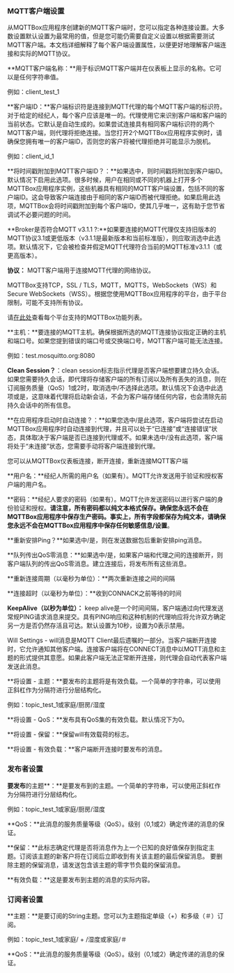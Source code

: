 ### MQTT客户端设置

从MQTTBox应用程序创建新的MQTT客户端时，您可以指定各种连接设置。大多数设置默认设置为最常用的值，但是您可能仍需要自定义设置以根据需要测试MQTT客户端。本文档详细解释了每个客户端设置属性，以便更好地理解客户端连接和实际的MQTT协议。

**MQTT客户端名称：**用于标识MQTT客户端并在仪表板上显示的名称。它可以是任何字符串值。

例如：client_test_1

**客户端ID：**客户端标识符是连接到MQTT代理的每个MQTT客户端的标识符。对于给定的经纪人，每个客户应该是唯一的。代理使用它来识别客户端和客户端的当前状态。它默认是自动生成的。如果尝试连接具有相同客户端标识符的两个MQTT客户端，则代理将拒绝连接。当您打开2个MQTTBox应用程序实例时，请确保您拥有唯一的客户端ID，否则您的客户将被代理拒绝并可能显示为脱机。

例如：client_id_1

**将时间戳附加到MQTT客户端ID？：**如果选中，则时间戳将附加到客户端ID。默认情况下启用此选项。很多时候，用户在相同或不同的机器上打开多个MQTTBox应用程序实例，这些机器具有相同的MQTT客户端设置，包括不同的客户端ID。这会导致客户端连接由于相同的客户端ID而被代理拒绝。如果启用此选项，MQTTBox会将时间戳附加到每个客户端ID，使其几乎唯一，这有助于您节省调试不必要问题的时间。

**Broker是否符合MQTT v3.1.1 ?:**如果要连接的MQTT代理仅支持旧版本的MQTT协议3.1或更低版本（v3.1.1是最新版本和当前标准版），则应取消选中此选项。默认情况下，它会被检查并假定MQTT代理符合当前的MQTT标准v3.1.1（或更高版本）。



**协议：** MQTT客户端用于连接MQTT代理的网络协议。

MQTTBox支持TCP，SSL / TLS，MQTT，MQTTS，WebSockets（WS）和Secure WebSockets（WSS）。根据您使用MQTTBox应用程序的平台，由于平台限制，可能不支持所有协议。

请[在此处](http://workswithweb.com/html/mqttbox/downloads.html#supportedFeatures)查看每个平台支持的MQTTBox功能列表。

**主机：**要连接的MQTT主机。确保根据所选的MQTT连接协议指定正确的主机和端口号。如果您提到错误的端口号或交换端口号，MQTT客户端可能无法连接。

例如：test.mosquitto.org:8080

**Clean Session？**：clean session标志指示代理是否客户端想要建立持久会话。如果您需要持久会话，即代理将存储客户端的所有订阅以及所有丢失的消息，则在订阅服务质量（QoS）1或2时，取消选中/不选择此选项。默认情况下会选中此选项或是，这意味着代理将启动新会话，不会为客户端存储任何内容，也会清除先前持久会话中的所有信息。

**在应用程序启动时自动连接？：**如果您选中/是此选项，客户端将尝试在启动MQTTBox应用程序时自动连接到代理，并且可以处于“已连接”或“连接错误”状态，具体取决于客户端是否已连接到代理或不。如果未选中/没有此选项，客户端将处于“未连接”状态，您需要手动将客户端连接到代理。

您可以从MQTTBox仪表板连接，断开连接，重新连接MQTT客户端

**用户名：**经纪人所需的用户名（如果有）。MQTT允许发送用于验证和授权客户端的用户名。

**密码：**经纪人要求的密码（如果有）。MQTT允许发送密码以进行客户端的身份验证和授权。**请注意，所有密码都以纯文本格式保存。确保您永远不会在MQTTBox应用程序中保存生产密码。事实上，所有字段都保存为纯文本，请确保您永远不会在MQTTBox应用程序中保存任何敏感信息/设置**。

**重新安排Ping？**如果选中/是，则在发送数据包后重新安排ping消息。



**队列传出QoS零消息：**如果选中/是，如果客户端和代理之间的连接断开，则客户端队列的传出QoS零消息。建立连接后，将发布所有这些消息。

**重新连接周期（以毫秒为单位）：**两次重新连接之间的间隔

**连接超时（以毫秒为单位）：**收到CONNACK之前等待的时间

**KeepAlive（以秒为单位）：** keep alive是一个时间间隔，客户端通过向代理发送常规PING请求消息来提交。具有PING响应和这种机制的代理响应将允许双方确定另一方是否仍然存活且可达。默认设置为10秒，设置为0表示禁用。

Will Settings - will消息是MQTT Client最后遗嘱的一部分。当客户端断开连接时，它允许通知其他客户端。连接客户端将在CONNECT消息中以MQTT消息和主题的形式提供其意愿。如果此客户端无法正常断开连接，则代理会自动代表客户端发送此消息。

**将设置 - 主题：**要发布的主题将是有效负载。一个简单的字符串，可以使用正斜杠作为分隔符进行分层结构化。

例如：topic_test_1或家庭/厨房/湿度

**将设置 - QoS：**发布具有QoS集的有效负载。默认情况下为0。

**将设置 - 保留：**保留will有效载荷的标志。

**将设置 - 有效负载：**客户端断开连接时要发布的消息。

### 发布者设置

**要发布**的主题**：**是要发布到的主题。一个简单的字符串，可以使用正斜杠作为分隔符进行分层结构化。

例如：topic_test_1或家庭/厨房/湿度

**QoS：**此消息的服务质量等级（QoS）。级别（0,1或2）确定传递的消息的保证。

**保留：**此标志确定代理是否将消息作为上一个已知的良好值保存到指定主题。订阅该主题的新客户将在订阅后立即收到有关该主题的最后保留消息。
要删除主题的保留消息，请发送包含该主题的零字节负载的保留消息。

**有效负载：**这是要发布到主题的消息的实际内容。

### 订阅者设置

**主题：**是要订阅的String主题。您可以为主题指定单级（+）和多级（＃）订阅。

例如：topic_test_1或家庭/ + /湿度或家庭/＃

**QoS：**此消息的服务质量等级（QoS）。级别（0,1或2）确定传递的消息的保证。